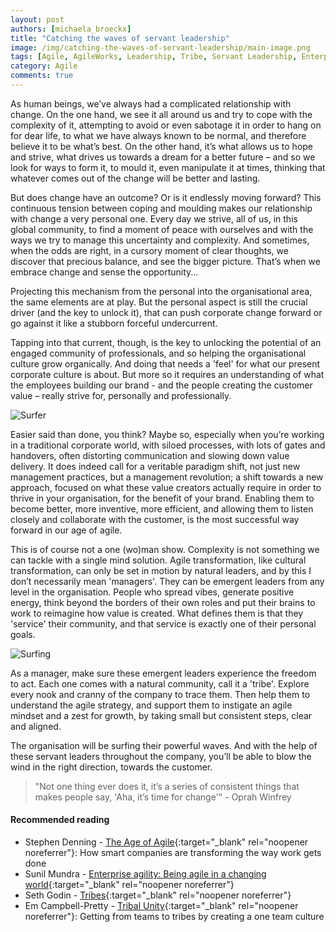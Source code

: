 ```yaml
---
layout: post
authors: [michaela_broeckx]
title: "Catching the waves of servant leadership"
image: /img/catching-the-waves-of-servant-leadership/main-image.png
tags: [Agile, AgileWorks, Leadership, Tribe, Servant Leadership, Enterprise Agility, Change, Agile Coaching]
category: Agile
comments: true
---
```


As human beings, we’ve always had a complicated relationship with change.
On the one hand, we see it all around us and try to cope with the complexity of it, attempting to avoid or even sabotage it in order to hang on for dear life, 
to what we have always known to be normal, and therefore believe it to be what’s best.
On the other hand, it’s what allows us to hope and strive, what drives us towards a dream for a better future – and so we look for ways to form it, 
to mould it, even manipulate it at times, thinking that whatever comes out of the change will be better and lasting.

But does change have an outcome? 
Or is it endlessly moving forward? 
This continuous tension between coping and moulding makes our relationship with change a very personal one. 
Every day we strive, all of us, in this global community, to find a moment of peace with ourselves and with the ways we try to manage this uncertainty and complexity.
And sometimes, when the odds are right, in a cursory moment of clear thoughts, we discover that precious balance, and see the bigger picture. 
That’s when we embrace change and sense the opportunity...

Projecting this mechanism from the personal into the organisational area, the same elements are at play. 
But the personal aspect is still the crucial driver (and the key to unlock it), that can push corporate change forward or go against it like a stubborn forceful undercurrent.

Tapping into that current, though, is the key to unlocking the potential of an engaged community of professionals, and so helping the organisational culture grow organically. 
And doing that needs a 'feel' for what our present corporate culture is about. 
But more so it requires an understanding of what the employees building our brand - and the people creating the customer value – really strive for, 
personally and professionally.

<img alt="Surfer" src="{{ '/img/catching-the-waves-of-servant-leadership/surfing.png' | prepend: site.baseurl }}" class="image fit" style="margin:0px auto; max-width: 750px;">

Easier said than done, you think? 
Maybe so, especially when you’re working in a traditional corporate world, with siloed processes, with lots of gates and handovers, 
often distorting communication and slowing down value delivery. 
It does indeed call for a veritable paradigm shift, not just new management practices, but a management revolution; 
a shift towards a new approach, focused on what these value creators actually require in order to thrive in your organisation, for the benefit of your brand. 
Enabling them to become better, more inventive, more efficient, and allowing them to listen closely and collaborate with the customer, 
is the most successful way forward in our age of agile.

This is of course not a one (wo)man show. 
Complexity is not something we can tackle with a single mind solution. 
Agile transformation, like cultural transformation, can only be set in motion by natural leaders, and by this I don’t necessarily mean 'managers'. 
They can be emergent leaders from any level in the organisation. 
People who spread vibes, generate positive energy, think beyond the borders of their own roles and put their brains to work to reimagine how value is created. 
What defines them is that they 'service' their community, and that service is exactly one of their personal goals.

<img alt="Surfing" src="{{ '/img/catching-the-waves-of-servant-leadership/surfing2.png' | prepend: site.baseurl }}" class="image fit" style="margin:0px auto; max-width: 750px;">

As a manager, make sure these emergent leaders experience the freedom to act. 
Each one comes with a natural community, call it a 'tribe'. 
Explore every nook and cranny of the company to trace them. 
Then help them to understand the agile strategy, and support them to instigate an agile mindset and a zest for growth, 
by taking small but consistent steps, clear and aligned.

The organisation will be surfing their powerful waves. 
And with the help of these servant leaders throughout the company, you’ll be able to blow the wind in the right direction, towards the customer.

> "Not one thing ever does it, it’s a series of consistent things that makes people say, 'Aha, it’s time for change'" - Oprah Winfrey


#### Recommended reading
* Stephen Denning - [The Age of Agile](https://www.amazon.com/dp/B072J5XPTP/){:target="_blank" rel="noopener noreferrer"}: How smart companies are transforming the way work gets done
* Sunil Mundra - [Enterprise agility: Being agile in a changing world](https://www.amazon.com/gp/product/B0788T1PSN/){:target="_blank" rel="noopener noreferrer"}
* Seth Godin - [Tribes](https://www.amazon.com/gp/product/1591842336/){:target="_blank" rel="noopener noreferrer"}
* Em Campbell-Pretty - [Tribal Unity](https://www.amazon.com/gp/product/B01LZ0O4RC/){:target="_blank" rel="noopener noreferrer"}: Getting from teams to tribes by creating a one team culture
